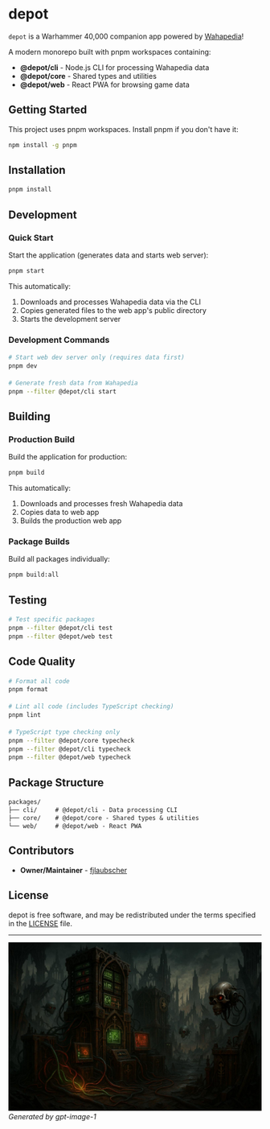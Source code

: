 # depot

`depot` is a Warhammer 40,000 companion app powered by [Wahapedia](https://wahapedia.ru)!

A modern monorepo built with pnpm workspaces containing:
- **@depot/cli** - Node.js CLI for processing Wahapedia data
- **@depot/core** - Shared types and utilities
- **@depot/web** - React PWA for browsing game data

## Getting Started

This project uses pnpm workspaces. Install pnpm if you don't have it:

```bash
npm install -g pnpm
```

## Installation

```bash
pnpm install
```

## Development

### Quick Start
Start the application (generates data and starts web server):

```bash
pnpm start
```

This automatically:
1. Downloads and processes Wahapedia data via the CLI
2. Copies generated files to the web app's public directory
3. Starts the development server

### Development Commands

```bash
# Start web dev server only (requires data first)
pnpm dev

# Generate fresh data from Wahapedia
pnpm --filter @depot/cli start
```

## Building

### Production Build
Build the application for production:

```bash
pnpm build
```

This automatically:
1. Downloads and processes fresh Wahapedia data
2. Copies data to web app
3. Builds the production web app

### Package Builds
Build all packages individually:

```bash
pnpm build:all
```

## Testing

```bash
# Test specific packages
pnpm --filter @depot/cli test
pnpm --filter @depot/web test
```

## Code Quality

```bash
# Format all code
pnpm format

# Lint all code (includes TypeScript checking)
pnpm lint

# TypeScript type checking only
pnpm --filter @depot/core typecheck
pnpm --filter @depot/cli typecheck  
pnpm --filter @depot/web typecheck
```

## Package Structure

```
packages/
├── cli/     # @depot/cli - Data processing CLI
├── core/    # @depot/core - Shared types & utilities  
└── web/     # @depot/web - React PWA
```

## Contributors

- **Owner/Maintainer** - [fjlaubscher](https://github.com/fjlaubscher)

## License

depot is free software, and may be redistributed under the terms specified in the [LICENSE](LICENSE.md) file.

---

![Depot](depot.jpeg)
*Generated by gpt-image-1*